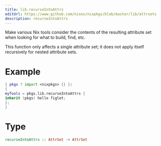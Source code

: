 ```yaml
---
title: lib.recurseIntoAttrs
editUrl: https://www.github.com/nixos/nixpkgs/blob/master/lib/attrsets.nix#L1302C5
description: recurseIntoAttrs
---
```


Make various Nix tools consider the contents of the resulting
attribute set when looking for what to build, find, etc.

This function only affects a single attribute set; it does not
apply itself recursively for nested attribute sets.

# Example

```nix
{ pkgs ? import <nixpkgs> {} }:
{
myTools = pkgs.lib.recurseIntoAttrs {
inherit (pkgs) hello figlet;
};
}
```

# Type

```haskell
recurseIntoAttrs :: AttrSet -> AttrSet
```
